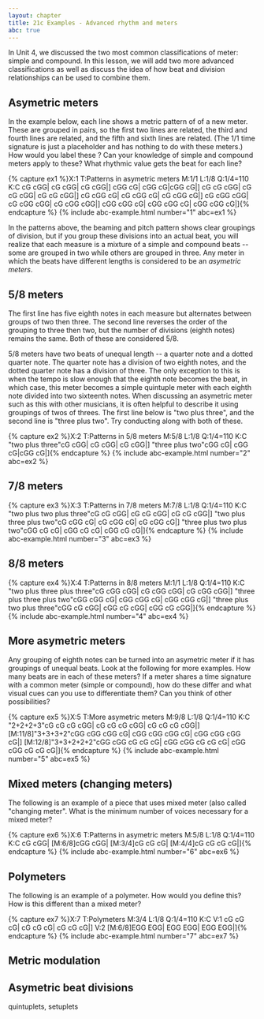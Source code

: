 ```yaml
---
layout: chapter
title: 21c Examples - Advanced rhythm and meters
abc: true
---
```


In Unit 4, we discussed the two most common classifications of meter: simple and compound. In this lesson, we will add two more advanced classifications as well as discuss the idea of how beat and division relationships can be used to combine them.

## Asymetric meters

In the example below, each line shows a metric pattern of of a new meter. These are grouped in pairs, so the first two lines are related, the third and fourth lines are related, and the fifth and sixth lines are related. (The 1/1 time signature is just a placeholder and has nothing to do with these meters.) How would you label these ? Can your knowledge of simple and compound meters apply to these? What rhythmic value gets the beat for each line?

{% capture ex1 %}X:1
T:Patterns in asymetric meters
M:1/1
L:1/8
Q:1/4=110
K:C
cG cGG| cG cGG| cG cGG|]
cGG cG| cGG cG|cGG cG|]
cG cG cGG| cG cG cGG| cG cG cGG|]
cG cGG cG| cG cGG cG| cG cGG cG|]
cG cGG cGG| cG cGG cGG| cG cGG cGG|]
cGG cGG cG| cGG cGG cG| cGG cGG cG|]{% endcapture %}
{% include abc-example.html number="1" abc=ex1 %}

In the patterns above, the beaming and pitch pattern shows clear groupings of division, but if you group these divisions into an actual beat, you will realize that each measure is a mixture of a simple and compound beats -- some are grouped in two while others are grouped in three. Any meter in which the beats have different lengths is considered to be an *asymetric meters*.

## 5/8 meters

The first line has five eighth notes in each measure but alternates between groups of two then three. The second line reverses the order of the grouping to three then two, but the number of divisions (eighth notes) remains the same. Both of these are considered 5/8. 

5/8 meters have two beats of unequal length -- a quarter note and a dotted quarter note. The quarter note has a division of two eighth notes, and the dotted quarter note has a division of three. The only exception to this is when the tempo is slow enough that the eighth note becomes the beat, in which case, this meter becomes a simple quintuple meter with each eighth note divided into two sixteenth notes. When discussing an asymetric meter such as this with other musicians, it is often helpful to describe it using groupings of twos of threes. The first line below is "two plus three", and the second line is "three plus two". Try conducting along with both of these.

{% capture ex2 %}X:2
T:Patterns in 5/8 meters
M:5/8
L:1/8
Q:1/4=110
K:C
"two plus three"cG cGG| cG cGG| cG cGG|]
"three plus two"cGG cG| cGG cG|cGG cG|]{% endcapture %}
{% include abc-example.html number="2" abc=ex2 %}

## 7/8 meters

{% capture ex3 %}X:3
T:Patterns in 7/8 meters
M:7/8
L:1/8
Q:1/4=110
K:C
"two plus two plus three"cG cG cGG| cG cG cGG| cG cG cGG|]
"two plus three plus two"cG cGG cG| cG cGG cG| cG cGG cG|]
"three plus two plus two"cGG cG cG| cGG cG cG| cGG cG cG|]{% endcapture %}
{% include abc-example.html number="3" abc=ex3 %}

## 8/8 meters

{% capture ex4 %}X:4
T:Patterns in 8/8 meters
M:1/1
L:1/8
Q:1/4=110
K:C
"two plus three plus three"cG cGG cGG| cG cGG cGG| cG cGG cGG|]
"three plus three plus two"cGG cGG cG| cGG cGG cG| cGG cGG cG|]
"three plus two plus three"cGG cG cGG| cGG cG cGG| cGG cG cGG|]{% endcapture %}
{% include abc-example.html number="4" abc=ex4 %}

## More asymetric meters

Any grouping of eighth notes can be turned into an asymetric meter if it has groupings of unequal beats. Look at the following for more examples. How many beats are in each of these meters? If a meter shares a time signature with a common meter (simple or compound), how do these differ and what visual cues can you use to differentiate them? Can you think of other possibilities?

{% capture ex5 %}X:5
T:More asymetric meters
M:9/8
L:1/8
Q:1/4=110
K:C
"2+2+2+3"cG cG cG cGG| cG cG cG cGG| cG cG cG cGG|]
[M:11/8]"3+3+3+2"cGG cGG cGG cG| cGG cGG cGG cG| cGG cGG cGG cG|]
[M:12/8]"3+3+2+2+2"cGG cGG cG cG cG| cGG cGG cG cG cG| cGG cGG cG cG cG|]{% endcapture %}
{% include abc-example.html number="5" abc=ex5 %}

## Mixed meters (changing meters)

The following is an example of a piece that uses mixed meter (also called "changing meter". What is the minimum number of voices necessary for a mixed meter?

{% capture ex6 %}X:6
T:Patterns in asymetric meters
M:5/8
L:1/8
Q:1/4=110
K:C
cG cGG| [M:6/8]cGG cGG| [M:3/4]cG cG cG| [M:4/4]cG cG cG cG|]{% endcapture %}
{% include abc-example.html number="6" abc=ex6 %}

## Polymeters

The following is an example of a polymeter. How would you define this? How is this different than a mixed meter?

{% capture ex7 %}X:7
T:Polymeters
M:3/4
L:1/8
Q:1/4=110
K:C
V:1
cG cG cG| cG cG cG| cG cG cG|]
V:2
[M:6/8]EGG EGG| EGG EGG| EGG EGG|]{% endcapture %}
{% include abc-example.html number="7" abc=ex7 %}

## Metric modulation



## Asymetric beat divisions

quintuplets, setuplets